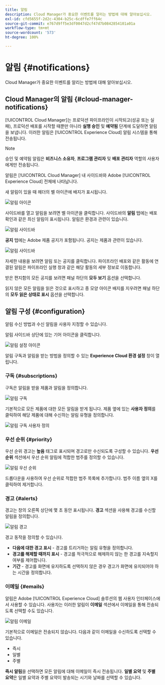```yaml
---
title: 알림
description: Cloud Manager가 중요한 이벤트를 알리는 방법에 대해 알아보십시오.
exl-id: cfd5655f-2d2c-4304-b25c-6cdffe7ff64c
source-git-commit: e767d9ff5e3df0047d2cf47d7b0842854101a01a
workflow-type: tm+mt
source-wordcount: '573'
ht-degree: 100%

---
```



# 알림 {#notifications}

Cloud Manager가 중요한 이벤트를 알리는 방법에 대해 알아보십시오.

## Cloud Manager의 알림 {#cloud-manager-notifications}

[!UICONTROL Cloud Manager]는 프로덕션 파이프라인이 시작되고(성공 또는 실패), 프로덕션 배포를 시작할 때뿐만 아니라 **실행 승인** 및 **예약됨** 단계에 도달하면 알림을 보냅니다. 이러한 알림은 [!UICONTROL Experience Cloud] 알림 시스템을 통해 전송됩니다.

>[!NOTE]
>
>승인 및 예약됨 알림은 **비즈니스 소유자**, **프로그램 관리자** 및 **배포 관리자** 역할의 사용자에게만 전송됩니다.

알림은 [!UICONTROL Cloud Manager] 내 사이드바와 Adobe [!UICONTROL Experience Cloud] 전체에 나타납니다.

새 알림이 있을 때 헤더의 벨 아이콘에 배지가 표시됩니다.

![알림 아이콘](/help/assets/notifications-bell-badged.png)

사이드바를 열고 알림을 보려면 벨 아이콘을 클릭합니다. 사이드바의 **알림** 탭에는 배포 확인과 같은 최신 알림이 표시됩니다. 알림은 환경과 관련이 있습니다.

![알림 사이드바](/help/assets/notifications-activities.png)

**공지** 탭에는 Adobe 제품 공지가 포함됩니다. 공지는 제품과 관련이 있습니다.

![알림 사이드바](/help/assets/notificaitons-announcements.png)

자세한 내용을 보려면 알림 또는 공지를 클릭합니다. 파이프라인 배포와 같은 활동에 연결된 알림은 파이프라인 실행 창과 같은 해당 활동의 세부 정보로 이동합니다.

받은 편지함의 모든 공지를 보려면 패널 하단의 **모두 보기** 옵션을 선택합니다.

읽지 않은 모든 알림을 읽은 것으로 표시하고 종 모양 아이콘 배지를 지우려면 패널 하단의 **모두 읽은 상태로 표시** 옵션을 선택합니다.

## 알림 구성 {#configuration}

알림 수신 방법과 수신 알림을 사용자 지정할 수 있습니다.

알림 사이드바 상단에 있는 기어 아이콘을 클릭합니다.

![알림 설정 아이콘](/help/assets/notifications-configuration.png)

알림 구독과 알림을 받는 방법을 정의할 수 있는 **Experience Cloud 환경 설정** 창이 열립니다.

### 구독 {#subscriptions}

구독은 알림을 받을 제품과 알림을 정의합니다.

![알림 구독](/help/assets/notifications-subscriptions.png)

기본적으로 모든 제품에 대한 모든 알림을 받게 됩니다. 제품 옆에 있는 **사용자 정의**&#x200B;를 클릭하여 해당 제품에 대해 수신하는 알림 유형을 정의합니다.

![알림 구독 사용자 정의](/help/assets/notifications-subscriptions-customize.png)

### 우선 순위 {#priority}

우선 순위 경고는 **높음** 태그로 표시되며 경고로만 수신되도록 구성할 수 있습니다. **우선 순위** 섹션에서 우선 순위 알림에 적합한 범주를 정의할 수 있습니다.

![알림 우선 순위](/help/assets/notifications-priority.png)

드롭다운을 사용하여 우선 순위로 적합한 범주 목록에 추가합니다. 범주 이름 옆의 X를 클릭하여 제거합니다.

### 경고 {#alerts}

경고는 창의 오른쪽 상단에 몇 초 동안 표시됩니다. **경고** 섹션을 사용해 경고를 수신할 알림을 정의합니다.

![알림 경고](/help/assets/notifications-alerts.png)

경고 동작을 정의할 수 있습니다.

* **다음에 대한 경고 표시** - 경고를 트리거하는 알림 유형을 정의합니다.
* **경고를 해제할 때까지 표시** - 경고를 적극적으로 해제하지 않는 한 경고를 지속할지 여부를 제어합니다.
* **기간** - 경고를 화면에 유지하도록 선택하지 않은 경우 경고가 화면에 유지되어야 하는 시간을 정의합니다.

### 이메일 {#emails}

알림은 Adobe [!UICONTROL Experience Cloud] 솔루션의 웹 사용자 인터페이스에서 사용할 수 있습니다. 사용자는 이러한 알림이 **이메일** 섹션에서 이메일을 통해 전송되도록 선택할 수도 있습니다.

![알림 이메일](/help/assets/notifications-emails.png)

기본적으로 이메일은 전송되지 않습니다. 다음과 같이 이메일을 수신하도록 선택할 수 있습니다.

* 즉시
* 일별
* 주별

**즉시 알림**&#x200B;을 선택하면 모든 알림에 대해 이메일이 즉시 전송됩니다. **일별 요약** 및 **주별 요약**&#x200B;은 일별 요약과 주별 요약이 발송되는 시기와 날짜를 선택할 수 있습니다.
